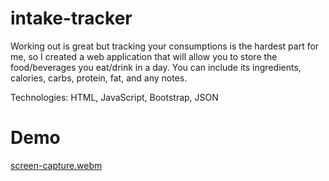 # intake-tracker
Working out is great but tracking your consumptions is the hardest part for me, so I created a web application that will allow you to store the food/beverages you eat/drink in a day. You can include its ingredients, calories, carbs, protein, fat, and any notes. 

Technologies: HTML, JavaScript, Bootstrap, JSON

# Demo

[screen-capture.webm](https://user-images.githubusercontent.com/104474913/185723368-e6de2eaa-3090-4a2f-9317-6cc602b83a34.webm)
